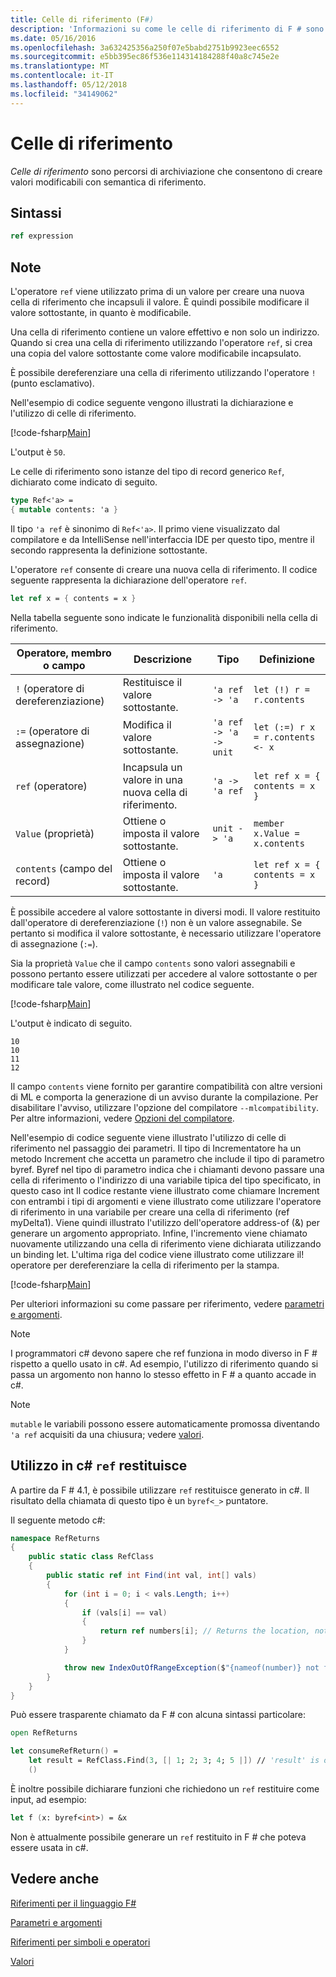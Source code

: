 ```yaml
---
title: Celle di riferimento (F#)
description: 'Informazioni su come le celle di riferimento di F # sono percorsi di archiviazione che consentono di creare valori modificabili con semantica di riferimento.'
ms.date: 05/16/2016
ms.openlocfilehash: 3a632425356a250f07e5babd2751b9923eec6552
ms.sourcegitcommit: e5bb395ec86f536e114314184288f40a8c745e2e
ms.translationtype: MT
ms.contentlocale: it-IT
ms.lasthandoff: 05/12/2018
ms.locfileid: "34149062"
---
```

# <a name="reference-cells"></a>Celle di riferimento

*Celle di riferimento* sono percorsi di archiviazione che consentono di creare valori modificabili con semantica di riferimento.

## <a name="syntax"></a>Sintassi

```fsharp
ref expression
```

## <a name="remarks"></a>Note
L'operatore `ref` viene utilizzato prima di un valore per creare una nuova cella di riferimento che incapsuli il valore. È quindi possibile modificare il valore sottostante, in quanto è modificabile.

Una cella di riferimento contiene un valore effettivo e non solo un indirizzo. Quando si crea una cella di riferimento utilizzando l'operatore `ref`, si crea una copia del valore sottostante come valore modificabile incapsulato.

È possibile dereferenziare una cella di riferimento utilizzando l'operatore `!` (punto esclamativo).

Nell'esempio di codice seguente vengono illustrati la dichiarazione e l'utilizzo di celle di riferimento.

[!code-fsharp[Main](../../../samples/snippets/fsharp/lang-ref-1/snippet2201.fs)]

L'output è `50`.

Le celle di riferimento sono istanze del tipo di record generico `Ref`, dichiarato come indicato di seguito.

```fsharp
type Ref<'a> =
{ mutable contents: 'a }
```

Il tipo `'a ref` è sinonimo di `Ref<'a>`. Il primo viene visualizzato dal compilatore e da IntelliSense nell'interfaccia IDE per questo tipo, mentre il secondo rappresenta la definizione sottostante.

L'operatore `ref` consente di creare una nuova cella di riferimento. Il codice seguente rappresenta la dichiarazione dell'operatore `ref`.

```fsharp
let ref x = { contents = x }
```

Nella tabella seguente sono indicate le funzionalità disponibili nella cella di riferimento.

|Operatore, membro o campo|Descrizione|Tipo|Definizione|
|--------------------------|-----------|----|----------|
|`!` (operatore di dereferenziazione)|Restituisce il valore sottostante.|`'a ref -> 'a`|`let (!) r = r.contents`|
|`:=` (operatore di assegnazione)|Modifica il valore sottostante.|`'a ref -> 'a -> unit`|`let (:=) r x = r.contents <- x`|
|`ref` (operatore)|Incapsula un valore in una nuova cella di riferimento.|`'a -> 'a ref`|`let ref x = { contents = x }`|
|`Value` (proprietà)|Ottiene o imposta il valore sottostante.|`unit -> 'a`|`member x.Value = x.contents`|
|`contents` (campo del record)|Ottiene o imposta il valore sottostante.|`'a`|`let ref x = { contents = x }`|
È possibile accedere al valore sottostante in diversi modi. Il valore restituito dall'operatore di dereferenziazione (`!`) non è un valore assegnabile. Se pertanto si modifica il valore sottostante, è necessario utilizzare l'operatore di assegnazione (`:=`).

Sia la proprietà `Value` che il campo `contents` sono valori assegnabili e possono pertanto essere utilizzati per accedere al valore sottostante o per modificare tale valore, come illustrato nel codice seguente.

[!code-fsharp[Main](../../../samples/snippets/fsharp/lang-ref-1/snippet2203.fs)]

L'output è indicato di seguito.

```
10
10
11
12
```

Il campo `contents` viene fornito per garantire compatibilità con altre versioni di ML e comporta la generazione di un avviso durante la compilazione. Per disabilitare l'avviso, utilizzare l'opzione del compilatore `--mlcompatibility`. Per altre informazioni, vedere [Opzioni del compilatore](compiler-options.md).

Nell'esempio di codice seguente viene illustrato l'utilizzo di celle di riferimento nel passaggio dei parametri. Il tipo di Incrementatore ha un metodo Increment che accetta un parametro che include il tipo di parametro byref. Byref nel tipo di parametro indica che i chiamanti devono passare una cella di riferimento o l'indirizzo di una variabile tipica del tipo specificato, in questo caso int Il codice restante viene illustrato come chiamare Increment con entrambi i tipi di argomenti e viene illustrato come utilizzare l'operatore di riferimento in una variabile per creare una cella di riferimento (ref myDelta1). Viene quindi illustrato l'utilizzo dell'operatore address-of (&amp;) per generare un argomento appropriato. Infine, l'incremento viene chiamato nuovamente utilizzando una cella di riferimento viene dichiarata utilizzando un binding let. L'ultima riga del codice viene illustrato come utilizzare il! operatore per dereferenziare la cella di riferimento per la stampa.

[!code-fsharp[Main](../../../samples/snippets/fsharp/lang-ref-1/snippet2204.fs)]

Per ulteriori informazioni su come passare per riferimento, vedere [parametri e argomenti](parameters-and-arguments.md).

>[!NOTE]
I programmatori c# devono sapere che ref funziona in modo diverso in F # rispetto a quello usato in c#. Ad esempio, l'utilizzo di riferimento quando si passa un argomento non hanno lo stesso effetto in F # a quanto accade in c#.

>[!NOTE]
`mutable` le variabili possono essere automaticamente promossa diventando `'a ref` acquisiti da una chiusura; vedere [valori](values/index.md).

## <a name="consuming-c-ref-returns"></a>Utilizzo in c# `ref` restituisce

A partire da F # 4.1, è possibile utilizzare `ref` restituisce generato in c#.  Il risultato della chiamata di questo tipo è un `byref<_>` puntatore.

Il seguente metodo c#:

```csharp
namespace RefReturns
{
    public static class RefClass
    {
        public static ref int Find(int val, int[] vals)
        {
            for (int i = 0; i < vals.Length; i++)
            {
                if (vals[i] == val)
                {
                    return ref numbers[i]; // Returns the location, not the value
                }
            }

            throw new IndexOutOfRangeException($"{nameof(number)} not found");
        }
    }
}
```

Può essere trasparente chiamato da F # con alcuna sintassi particolare:

```fsharp
open RefReturns

let consumeRefReturn() =
    let result = RefClass.Find(3, [| 1; 2; 3; 4; 5 |]) // 'result' is of type 'byref<int>'.
    ()
```

È inoltre possibile dichiarare funzioni che richiedono un `ref` restituire come input, ad esempio:

```fsharp
let f (x: byref<int>) = &x
```

Non è attualmente possibile generare un `ref` restituito in F # che poteva essere usata in c#.

## <a name="see-also"></a>Vedere anche
[Riferimenti per il linguaggio F#](index.md)

[Parametri e argomenti](parameters-and-arguments.md)

[Riferimenti per simboli e operatori](symbol-and-operator-reference/index.md)

[Valori](values/index.md)
